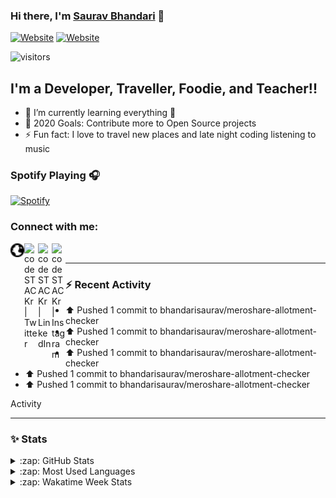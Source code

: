 ### Hi there, I'm [ Saurav Bhandari][website] 👋

[![Website](https://img.shields.io/website?label=sauravbhandari.com.np&style=for-the-badge&url=https%3A%2F%2Fsauravbhandari.com.np)](https://sauravbhandari.com.np)
[![Website](https://img.shields.io/website?label=bhandarisaurav.com.np&style=for-the-badge&url=https%3A%2F%2Fsauravbhandari.com.np)](https://bhandarisaurav.com.np)

![visitors](https://visitor-badge.glitch.me/badge?page_id=sauravbhandari)

<!-- [![Twitter Follow](https://img.shields.io/twitter/follow/sauravbhandari?color=1DA1F2&logo=twitter&style=for-the-badge)](https://twitter.com/intent/follow?original_referer=https%3A%2F%2Fgithub.com%bhandarisaurav&screen_name=sauravbhandari) -->

## I'm a Developer, Traveller, Foodie, and Teacher!!

- 🌱 I’m currently learning everything 🤣
- 🥅 2020 Goals: Contribute more to Open Source projects
- ⚡ Fun fact: I love to travel new places and late night coding listening to music

### Spotify Playing 🎧

[![Spotify](https://spotify-now-playing-sauravbhandari.vercel.app/api/spotify)](https://open.spotify.com/user/wuz6sf7nizpnv54oo3as7jafv)

### Connect with me:

[<img align="left" alt="codeSTACKr.com" width="22px" src="https://raw.githubusercontent.com/iconic/open-iconic/master/svg/globe.svg" />][website]
[<img align="left" alt="codeSTACKr | Twitter" width="22px" src="https://cdn.jsdelivr.net/npm/simple-icons@v3/icons/twitter.svg" />][twitter]
[<img align="left" alt="codeSTACKr | LinkedIn" width="22px" src="https://cdn.jsdelivr.net/npm/simple-icons@v3/icons/linkedin.svg" />][linkedin]
[<img align="left" alt="codeSTACKr | Instagram" width="22px" src="https://cdn.jsdelivr.net/npm/simple-icons@v3/icons/instagram.svg" />][instagram]

<br />

---

### :zap: Recent Activity

* ⬆️ Pushed 1 commit to bhandarisaurav/meroshare-allotment-checker
* ⬆️ Pushed 1 commit to bhandarisaurav/meroshare-allotment-checker
* ⬆️ Pushed 1 commit to bhandarisaurav/meroshare-allotment-checker
* ⬆️ Pushed 1 commit to bhandarisaurav/meroshare-allotment-checker
* ⬆️ Pushed 1 commit to bhandarisaurav/meroshare-allotment-checker

<!--START_SECTION:activity-->

Activity

<!--END_SECTION:activity-->

---

### :sparkles: Stats

<details>
  <summary>:zap: GitHub Stats</summary>

  <img align="left" alt="Saurav Bhandari's GitHub Stats" style="width:100%" src="https://github-readme-stats-bhandarisaurav.vercel.app/api?username=bhandarisaurav&show_icons=true&hide_border=true&count_private=true" />

</details>

<details>
  <summary>:zap: Most Used Languages</summary>

  <img align="left" alt="Saurav Bhandari's Most Used Languages" style="width:100%" src="https://github-readme-stats-bhandarisaurav.vercel.app/api/top-langs/?username=bhandarisaurav&layout=compact&langs_count=10" />

</details>

<details>
  <summary>:zap: Wakatime Week Stats</summary>

  <img align="left" alt="Saurav Bhandari's Wakatime Week Stats" style="width:100%" src="https://github-readme-stats-bhandarisaurav.vercel.app/api/wakatime?username=sauravbhandari" />

</details>

[website]: https://bhandarisaurav.com.np
[instagram]: https://instagram.com/_sauravbhandari_
[twitter]: https://twitter.com/sauravbhandari_
[linkedin]: https://www.linkedin.com/in/saurav-bhandari/
